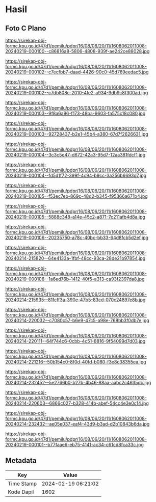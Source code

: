 # Hasil

## Foto C Plano

https://sirekap-obj-formc.kpu.go.id/47d1/pemilu/pdpr/16/08/06/20/11/1608062011008-20240219-000100--c86816a8-5806-4808-939f-ae242ce88028.jpg

https://sirekap-obj-formc.kpu.go.id/47d1/pemilu/pdpr/16/08/06/20/11/1608062011008-20240219-000102--c7ecfbb7-daad-4426-90c0-45d769eedac5.jpg

https://sirekap-obj-formc.kpu.go.id/47d1/pemilu/pdpr/16/08/06/20/11/1608062011008-20240219-000102--c7db808c-2010-4fe2-a934-9db9c8f300ad.jpg

https://sirekap-obj-formc.kpu.go.id/47d1/pemilu/pdpr/16/08/06/20/11/1608062011008-20240219-000103--9f8a6a96-f173-48ba-9603-fa575c18c080.jpg

https://sirekap-obj-formc.kpu.go.id/47d1/pemilu/pdpr/16/08/06/20/11/1608062011008-20240219-000103--92728437-b2e1-45b4-a380-67d7f2626631.jpg

https://sirekap-obj-formc.kpu.go.id/47d1/pemilu/pdpr/16/08/06/20/11/1608062011008-20240219-000104--3c3c5e47-d672-42a3-95d7-12aa381fdcf1.jpg

https://sirekap-obj-formc.kpu.go.id/47d1/pemilu/pdpr/16/08/06/20/11/1608062011008-20240219-000104--fd5d1f72-399f-4c94-b9cc-3a256b6693d7.jpg

https://sirekap-obj-formc.kpu.go.id/47d1/pemilu/pdpr/16/08/06/20/11/1608062011008-20240219-000105--f53ec7eb-869c-48d2-b345-f95366a671b4.jpg

https://sirekap-obj-formc.kpu.go.id/47d1/pemilu/pdpr/16/08/06/20/11/1608062011008-20240219-000105--5888c348-a14e-45c2-a871-7c211afb4d8a.jpg

https://sirekap-obj-formc.kpu.go.id/47d1/pemilu/pdpr/16/08/06/20/11/1608062011008-20240219-000106--20235750-a78c-40bc-bb33-64d8fcb5d2ef.jpg

https://sirekap-obj-formc.kpu.go.id/47d1/pemilu/pdpr/16/08/06/20/11/1608062011008-20240214-215820--64e4133a-1fbf-48cc-93ca-28de21b97854.jpg

https://sirekap-obj-formc.kpu.go.id/47d1/pemilu/pdpr/16/08/06/20/11/1608062011008-20240219-000106--1a6ed76b-1412-40f5-a313-ca93f2397da8.jpg

https://sirekap-obj-formc.kpu.go.id/47d1/pemilu/pdpr/16/08/06/20/11/1608062011008-20240214-215935--81fcff3a-390e-47b5-83cd-070c24897e8b.jpg

https://sirekap-obj-formc.kpu.go.id/47d1/pemilu/pdpr/16/08/06/20/11/1608062011008-20240214-220032--c7080c57-b6e9-47c5-a98e-768bb3f0db7e.jpg

https://sirekap-obj-formc.kpu.go.id/47d1/pemilu/pdpr/16/08/06/20/11/1608062011008-20240214-220111--64f744c6-0cbb-4c51-8816-9f54099d7d03.jpg

https://sirekap-obj-formc.kpu.go.id/47d1/pemilu/pdpr/16/08/06/20/11/1608062011008-20240214-221216--50b154c0-8f0d-40fd-b080-f3e8c38355ea.jpg

https://sirekap-obj-formc.kpu.go.id/47d1/pemilu/pdpr/16/08/06/20/11/1608062011008-20240214-232452--5e2766b0-b27b-4b46-88aa-aabc2c4635dc.jpg

https://sirekap-obj-formc.kpu.go.id/47d1/pemilu/pdpr/16/08/06/20/11/1608062011008-20240214-220603--6866c027-b328-414b-abef-54cc4e3e0c14.jpg

https://sirekap-obj-formc.kpu.go.id/47d1/pemilu/pdpr/16/08/06/20/11/1608062011008-20240214-232432--ae05e037-eaf4-43d9-b3ad-d2b10843b6da.jpg

https://sirekap-obj-formc.kpu.go.id/47d1/pemilu/pdpr/16/08/06/20/11/1608062011008-20240219-000101--b77faae6-eb75-4141-ac34-c61cd8fca33c.jpg


## Metadata

| Key        | Value               |
| ---------- | ------------------- |
| Time Stamp | 2024-02-19 06:21:02 |
| Kode Dapil | 1602                |



